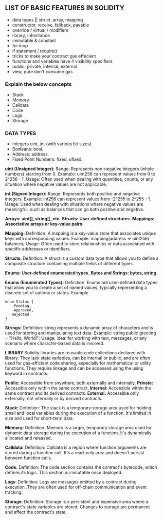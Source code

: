 ## **LIST OF BASIC FEATURES IN SOLIDITY**
- data types  || struct, array, mapping
- constructor, receive, fallback, payable
- override / virtual / modifiers
- library, inheritance
- immutable & constant
- for loop
- if statement | require()
- tricks to make your contract gas effecient
- functions and variables have 4 visibility specifiers
- public, private, internal, external
- view, pure don't consume gas

### **Explain the below concepts**
- Stack
- Memory
- Calldata
- Code
-  Logs
-  Storage

### **DATA TYPES**
- Integers uint, int (with various bit sizes).
-  Booleans: bool.
- Address: address.
- Fixed Point Numbers: fixed, ufixed.

 **uint (Unsigned Integer):**
Range: Represents non-negative integers (whole numbers) starting from 0.
Example: uint256 can represent values from 0 to 2^256 - 1.
Usage: Often used when dealing with quantities, counts, or any situation where negative values are not applicable.

 **int (Signed Integer):**
Range: Represents both positive and negative integers.
Example: int256 can represent values from -2^255 to 2^255 - 1.
Usage: Used when dealing with situations where negative values are meaningful, such as balances that can go both positive and negative.

 **Arrays: uint[], string[], etc.**
 **Structs: User-defined structures.**
**Mappings: Associative arrays or key-value pairs.**


**Mapping:**
Definition: A mapping is a key-value store that associates unique keys with corresponding values.
Example: mapping(address => uint256) balances;
Usage: Often used to store relationships or data associated with specific addresses or identifiers.

**Structs:**
Definition: A struct is a custom data type that allows you to define a composite structure containing multiple fields of different types.

**Enums: User-defined enumerated types.**
**Bytes and Strings: bytes, string.**

**Enums (Enumerated Types):**
Definition: Enums are user-defined data types that allow you to create a set of named values, typically representing a discrete set of options or states.
 Example
 ```
 enum Status {
     Pending,
     Approved,
    Rejected
}
```

**Strings:**
Definition: string represents a dynamic array of characters and is used for storing and manipulating text data.
Example: string public greeting = "Hello, World!";
Usage: Ideal for working with text, messages, or any scenario where character-based data is involved.

**LIBRARY**
Solidity libraries are reusable code collections declared with library.
They lack state variables, can be internal or public, and are often used 
for gas-efficient code sharing, especially for mathematical or utility functions.
They require linkage and can be accessed using the using keyword in contracts.

**Public:** Accessible from anywhere, both externally and internally.
**Private:** Accessible only within the same contract.
**Internal:** Accessible within the same contract and its derived contracts.
**External:** Accessible only externally, not internally or by derived contracts.

**Stack:**
Definition: The stack is a temporary storage area used for holding small and local 
variables during the execution of a function. It's limited in size and used for 
short-term data.

**Memory:**
Definition: Memory is a larger, temporary storage area used for dynamic data 
storage during the execution of a function. It's dynamically allocated and released.

**Calldata:**
Definition: Calldata is a region where function arguments are stored during a 
function call. It's a read-only area and doesn't persist between function calls.

**Code:**
Definition: The code section contains the contract's bytecode, which defines its logic.
This section is immutable once deployed.

**Logs:**
Definition: Logs are messages emitted by a contract during execution. 
They are often used for off-chain communication and event tracking.

**Storage:**
Definition: Storage is a persistent and expensive area where a contract's state 
variables are stored. Changes to storage are permanent and affect the contract's state.